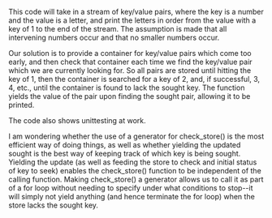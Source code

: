 This code will take in a stream of key/value pairs, where the key is a number and the value is a letter,
and print the letters in order from the value with a key of 1 to the end of the stream.
The assumption is made that all intervening numbers occur and that no smaller numbers occur.

Our solution is to provide a container for key/value pairs which come too early, and then check that container each time we find the key/value pair which we are
currently looking for. So all pairs are stored until hitting the key of 1, then the container is searched for a key of 2, and, if successful, 3, 4, etc.,
until the container is found to lack the sought key. The function yields the value of the pair upon finding the sought pair, allowing it to be printed.

The code also shows unittesting at work.

I am wondering whether the use of a generator for check_store() is the most efficient way of doing things, as well as whether yielding the updated sought is the best way of keeping track of which key is being sought. Yielding the update (as well as feeding the store to check and initial status of key to seek) enables the check_store() function to be independent of the calling function. Making check_store() a generator allows us to call it as part of a for loop without needing to specify under what conditions to stop--it will simply not yield anything (and hence terminate the for loop) when the store lacks the sought key.